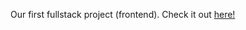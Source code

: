 Our first fullstack project (frontend). Check it out <a href="https://boolean-hooligans.netlify.app/" target="_blank"> here!</a>
